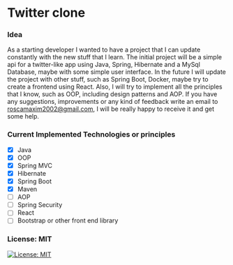 # Twitter clone

### Idea
As a starting developer I wanted to have a project that I can update constantly with the new stuff that I learn.
The initial project will be a simple api for a twitter-like app using Java, Spring, Hibernate and a MySql Database, 
maybe with some simple user interface. In the future I will update the project with other stuff, such as Spring Boot, 
Docker, maybe try to create a frontend using React. Also, I will try to implement all the principles that I know, such 
as OOP, including design patterns and AOP. If you have any suggestions, improvements or any kind of feedback write an 
email to roscamaxim2002@gmail.com, I will be really happy to receive it and get some help.

### Current Implemented Technologies or principles
- [X] Java
- [X] OOP
- [X] Spring MVC
- [X] Hibernate
- [X] Spring Boot
- [X] Maven
- [ ] AOP
- [ ] Spring Security
- [ ] React
- [ ] Bootstrap or other front end library

### License: MIT
[![License: MIT](https://img.shields.io/badge/License-MIT-yellow.svg)](https://opensource.org/licenses/MIT)

